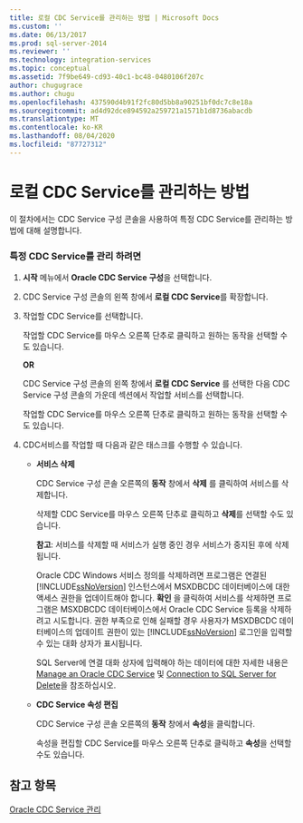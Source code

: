 ```yaml
---
title: 로컬 CDC Service를 관리하는 방법 | Microsoft Docs
ms.custom: ''
ms.date: 06/13/2017
ms.prod: sql-server-2014
ms.reviewer: ''
ms.technology: integration-services
ms.topic: conceptual
ms.assetid: 7f9be649-cd93-40c1-bc48-0480106f207c
author: chugugrace
ms.author: chugu
ms.openlocfilehash: 437590d4b91f2fc80d5bb8a90251bf0dc7c8e18a
ms.sourcegitcommit: ad4d92dce894592a259721a1571b1d8736abacdb
ms.translationtype: MT
ms.contentlocale: ko-KR
ms.lasthandoff: 08/04/2020
ms.locfileid: "87727312"
---
```

# <a name="how-to-manage-a-local-cdc-service"></a>로컬 CDC Service를 관리하는 방법
  이 절차에서는 CDC Service 구성 콘솔을 사용하여 특정 CDC Service를 관리하는 방법에 대해 설명합니다.  
  
### <a name="to-manage-a-specific-cdc-service"></a>특정 CDC Service를 관리 하려면  
  
1.  **시작** 메뉴에서 **Oracle CDC Service 구성**을 선택합니다.  
  
2.  CDC Service 구성 콘솔의 왼쪽 창에서 **로컬 CDC Service**를 확장합니다.  
  
3.  작업할 CDC Service를 선택합니다.  
  
     작업할 CDC Service를 마우스 오른쪽 단추로 클릭하고 원하는 동작을 선택할 수도 있습니다.  
  
     **OR**  
  
     CDC Service 구성 콘솔의 왼쪽 창에서 **로컬 CDC Service** 를 선택한 다음 CDC Service 구성 콘솔의 가운데 섹션에서 작업할 서비스를 선택합니다.  
  
     작업할 CDC Service를 마우스 오른쪽 단추로 클릭하고 원하는 동작을 선택할 수도 있습니다.  
  
4.  CDC서비스를 작업할 때 다음과 같은 태스크를 수행할 수 있습니다.  
  
    -   **서비스 삭제**  
  
         CDC Service 구성 콘솔 오른쪽의 **동작** 창에서 **삭제** 를 클릭하여 서비스를 삭제합니다.  
  
         삭제할 CDC Service를 마우스 오른쪽 단추로 클릭하고 **삭제**를 선택할 수도 있습니다.  
  
         **참고**: 서비스를 삭제할 때 서비스가 실행 중인 경우 서비스가 중지된 후에 삭제됩니다.  
  
         Oracle CDC Windows 서비스 정의를 삭제하려면 프로그램은 연결된 [!INCLUDE[ssNoVersion](../../includes/ssnoversion-md.md)] 인스턴스에서 MSXDBCDC 데이터베이스에 대한 액세스 권한을 업데이트해야 합니다. **확인** 을 클릭하여 서비스를 삭제하면 프로그램은 MSXDBCDC 데이터베이스에서 Oracle CDC Service 등록을 삭제하려고 시도합니다. 권한 부족으로 인해 실패할 경우 사용자가 MSXDBCDC 데이터베이스의 업데이트 권한이 있는 [!INCLUDE[ssNoVersion](../../includes/ssnoversion-md.md)] 로그인을 입력할 수 있는 대화 상자가 표시됩니다.  
  
         SQL Server에 연결 대화 상자에 입력해야 하는 데이터에 대한 자세한 내용은 [Manage an Oracle CDC Service](manage-an-oracle-cdc-service.md) 및 [Connection to SQL Server for Delete](connection-to-sql-server-for-delete.md)을 참조하십시오.  
  
    -   **CDC Service 속성 편집**  
  
         CDC Service 구성 콘솔 오른쪽의 **동작** 창에서 **속성**을 클릭합니다.  
  
         속성을 편집할 CDC Service를 마우스 오른쪽 단추로 클릭하고 **속성**을 선택할 수도 있습니다.  
  
## <a name="see-also"></a>참고 항목  
 [Oracle CDC Service 관리](manage-an-oracle-cdc-service.md)  
  
  
